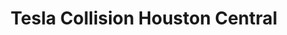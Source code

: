 ---
title: "Tesla Collision Houston Central"
url: /houston/tesla-collision-houston-central/
shop: car repair
---